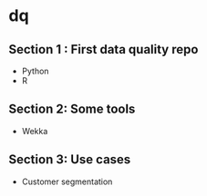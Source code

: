 # dq

## Section 1 : First data quality repo
  - Python
  - R
## Section 2: Some tools
  - Wekka
## Section 3: Use cases
  - Customer segmentation
  
